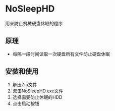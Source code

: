 # NoSleepHD

用来防止机械硬盘休眠的程序

## 原理

* 每隔一段时间读取一次硬盘所有文件防止硬盘休眠

## 安装和使用

1. 解压Zip文件
2. 双击NoSleepHD.exe文件
3. 选择需要防止休眠的HDD
4. 点击启动按钮
